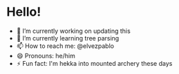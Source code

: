 # Hello!



- 🔭 I’m currently working on updating this
- 🌱 I’m currently learning tree parsing
- 📫 How to reach me: @elvezpablo 
- 😄 Pronouns: he/him
- ⚡ Fun fact: I'm hekka into mounted archery these days
